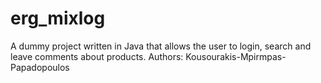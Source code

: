 # erg_mixlog
A dummy project written in Java that allows the user to login, search and leave comments about products.
Authors: Kousourakis-Mpirmpas-Papadopoulos
